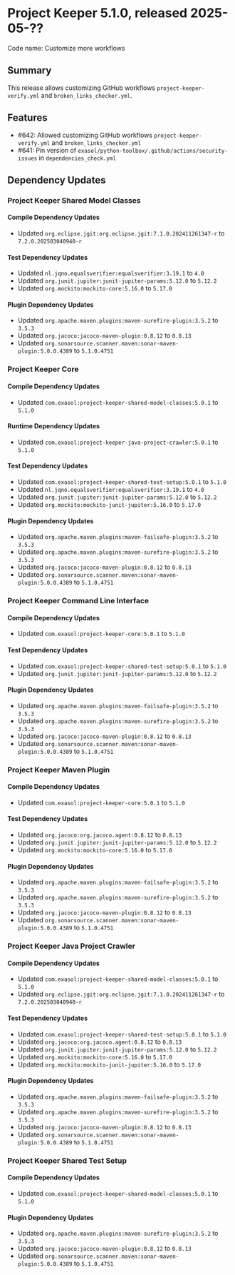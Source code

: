 # Project Keeper 5.1.0, released 2025-05-??

Code name: Customize more workflows

## Summary

This release allows customizing GitHub workflows `project-keeper-verify.yml` and `broken_links_checker.yml`.

## Features

* #642: Allowed customizing GitHub workflows `project-keeper-verify.yml` and `broken_links_checker.yml`
* #641: Pin version of `exasol/python-toolbox/.github/actions/security-issues` in `dependencies_check.yml`

## Dependency Updates

### Project Keeper Shared Model Classes

#### Compile Dependency Updates

* Updated `org.eclipse.jgit:org.eclipse.jgit:7.1.0.202411261347-r` to `7.2.0.202503040940-r`

#### Test Dependency Updates

* Updated `nl.jqno.equalsverifier:equalsverifier:3.19.1` to `4.0`
* Updated `org.junit.jupiter:junit-jupiter-params:5.12.0` to `5.12.2`
* Updated `org.mockito:mockito-core:5.16.0` to `5.17.0`

#### Plugin Dependency Updates

* Updated `org.apache.maven.plugins:maven-surefire-plugin:3.5.2` to `3.5.3`
* Updated `org.jacoco:jacoco-maven-plugin:0.8.12` to `0.8.13`
* Updated `org.sonarsource.scanner.maven:sonar-maven-plugin:5.0.0.4389` to `5.1.0.4751`

### Project Keeper Core

#### Compile Dependency Updates

* Updated `com.exasol:project-keeper-shared-model-classes:5.0.1` to `5.1.0`

#### Runtime Dependency Updates

* Updated `com.exasol:project-keeper-java-project-crawler:5.0.1` to `5.1.0`

#### Test Dependency Updates

* Updated `com.exasol:project-keeper-shared-test-setup:5.0.1` to `5.1.0`
* Updated `nl.jqno.equalsverifier:equalsverifier:3.19.1` to `4.0`
* Updated `org.junit.jupiter:junit-jupiter-params:5.12.0` to `5.12.2`
* Updated `org.mockito:mockito-junit-jupiter:5.16.0` to `5.17.0`

#### Plugin Dependency Updates

* Updated `org.apache.maven.plugins:maven-failsafe-plugin:3.5.2` to `3.5.3`
* Updated `org.apache.maven.plugins:maven-surefire-plugin:3.5.2` to `3.5.3`
* Updated `org.jacoco:jacoco-maven-plugin:0.8.12` to `0.8.13`
* Updated `org.sonarsource.scanner.maven:sonar-maven-plugin:5.0.0.4389` to `5.1.0.4751`

### Project Keeper Command Line Interface

#### Compile Dependency Updates

* Updated `com.exasol:project-keeper-core:5.0.1` to `5.1.0`

#### Test Dependency Updates

* Updated `com.exasol:project-keeper-shared-test-setup:5.0.1` to `5.1.0`
* Updated `org.junit.jupiter:junit-jupiter-params:5.12.0` to `5.12.2`

#### Plugin Dependency Updates

* Updated `org.apache.maven.plugins:maven-failsafe-plugin:3.5.2` to `3.5.3`
* Updated `org.apache.maven.plugins:maven-surefire-plugin:3.5.2` to `3.5.3`
* Updated `org.jacoco:jacoco-maven-plugin:0.8.12` to `0.8.13`
* Updated `org.sonarsource.scanner.maven:sonar-maven-plugin:5.0.0.4389` to `5.1.0.4751`

### Project Keeper Maven Plugin

#### Compile Dependency Updates

* Updated `com.exasol:project-keeper-core:5.0.1` to `5.1.0`

#### Test Dependency Updates

* Updated `org.jacoco:org.jacoco.agent:0.8.12` to `0.8.13`
* Updated `org.junit.jupiter:junit-jupiter-params:5.12.0` to `5.12.2`
* Updated `org.mockito:mockito-core:5.16.0` to `5.17.0`

#### Plugin Dependency Updates

* Updated `org.apache.maven.plugins:maven-failsafe-plugin:3.5.2` to `3.5.3`
* Updated `org.apache.maven.plugins:maven-surefire-plugin:3.5.2` to `3.5.3`
* Updated `org.jacoco:jacoco-maven-plugin:0.8.12` to `0.8.13`
* Updated `org.sonarsource.scanner.maven:sonar-maven-plugin:5.0.0.4389` to `5.1.0.4751`

### Project Keeper Java Project Crawler

#### Compile Dependency Updates

* Updated `com.exasol:project-keeper-shared-model-classes:5.0.1` to `5.1.0`
* Updated `org.eclipse.jgit:org.eclipse.jgit:7.1.0.202411261347-r` to `7.2.0.202503040940-r`

#### Test Dependency Updates

* Updated `com.exasol:project-keeper-shared-test-setup:5.0.1` to `5.1.0`
* Updated `org.jacoco:org.jacoco.agent:0.8.12` to `0.8.13`
* Updated `org.junit.jupiter:junit-jupiter-params:5.12.0` to `5.12.2`
* Updated `org.mockito:mockito-core:5.16.0` to `5.17.0`
* Updated `org.mockito:mockito-junit-jupiter:5.16.0` to `5.17.0`

#### Plugin Dependency Updates

* Updated `org.apache.maven.plugins:maven-failsafe-plugin:3.5.2` to `3.5.3`
* Updated `org.apache.maven.plugins:maven-surefire-plugin:3.5.2` to `3.5.3`
* Updated `org.jacoco:jacoco-maven-plugin:0.8.12` to `0.8.13`
* Updated `org.sonarsource.scanner.maven:sonar-maven-plugin:5.0.0.4389` to `5.1.0.4751`

### Project Keeper Shared Test Setup

#### Compile Dependency Updates

* Updated `com.exasol:project-keeper-shared-model-classes:5.0.1` to `5.1.0`

#### Plugin Dependency Updates

* Updated `org.apache.maven.plugins:maven-surefire-plugin:3.5.2` to `3.5.3`
* Updated `org.jacoco:jacoco-maven-plugin:0.8.12` to `0.8.13`
* Updated `org.sonarsource.scanner.maven:sonar-maven-plugin:5.0.0.4389` to `5.1.0.4751`
